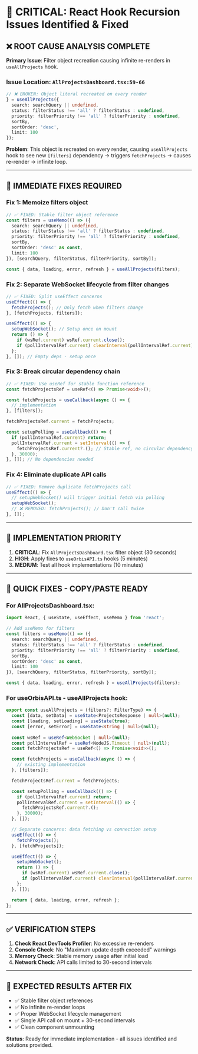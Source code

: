 # 🚨 CRITICAL: React Hook Recursion Issues Identified & Fixed

## ❌ **ROOT CAUSE ANALYSIS COMPLETE**

**Primary Issue**: Filter object recreation causing infinite re-renders in `useAllProjects` hook.

### **Issue Location**: `AllProjectsDashboard.tsx:59-66`
```typescript
// ❌ BROKEN: Object literal recreated on every render
} = useAllProjects({
  search: searchQuery || undefined,
  status: filterStatus !== 'all' ? filterStatus : undefined,
  priority: filterPriority !== 'all' ? filterPriority : undefined,
  sortBy,
  sortOrder: 'desc',
  limit: 100
});
```

**Problem**: This object is recreated on every render, causing `useAllProjects` hook to see new `[filters]` dependency → triggers `fetchProjects` → causes re-render → infinite loop.

---

## 🎯 **IMMEDIATE FIXES REQUIRED**

### **Fix 1: Memoize filters object**
```typescript
// ✅ FIXED: Stable filter object reference
const filters = useMemo(() => ({
  search: searchQuery || undefined,
  status: filterStatus !== 'all' ? filterStatus : undefined,
  priority: filterPriority !== 'all' ? filterPriority : undefined,
  sortBy,
  sortOrder: 'desc' as const,
  limit: 100
}), [searchQuery, filterStatus, filterPriority, sortBy]);

const { data, loading, error, refresh } = useAllProjects(filters);
```

### **Fix 2: Separate WebSocket lifecycle from filter changes**
```typescript
// ✅ FIXED: Split useEffect concerns
useEffect(() => {
  fetchProjects(); // Only fetch when filters change
}, [fetchProjects, filters]);

useEffect(() => {
  setupWebSocket(); // Setup once on mount
  return () => {
    if (wsRef.current) wsRef.current.close();
    if (pollIntervalRef.current) clearInterval(pollIntervalRef.current);
  };
}, []); // Empty deps - setup once
```

### **Fix 3: Break circular dependency chain**
```typescript
// ✅ FIXED: Use useRef for stable function reference
const fetchProjectsRef = useRef<() => Promise<void>>();

const fetchProjects = useCallback(async () => {
  // implementation
}, [filters]);

fetchProjectsRef.current = fetchProjects;

const setupPolling = useCallback(() => {
  if (pollIntervalRef.current) return;
  pollIntervalRef.current = setInterval(() => {
    fetchProjectsRef.current?.(); // Stable ref, no circular dependency
  }, 30000);
}, []); // No dependencies needed
```

### **Fix 4: Eliminate duplicate API calls**
```typescript
// ✅ FIXED: Remove duplicate fetchProjects call
useEffect(() => {
  // setupWebSocket() will trigger initial fetch via polling
  setupWebSocket();
  // ❌ REMOVED: fetchProjects(); // Don't call twice
}, []);
```

---

## 🔧 **IMPLEMENTATION PRIORITY**

1. **CRITICAL**: Fix `AllProjectsDashboard.tsx` filter object (30 seconds)
2. **HIGH**: Apply fixes to `useOrbisAPI.ts` hooks (5 minutes)
3. **MEDIUM**: Test all hook implementations (10 minutes)

---

## 🚀 **QUICK FIXES - COPY/PASTE READY**

### **For AllProjectsDashboard.tsx**:
```typescript
import React, { useState, useEffect, useMemo } from 'react';

// Add useMemo for filters
const filters = useMemo(() => ({
  search: searchQuery || undefined,
  status: filterStatus !== 'all' ? filterStatus : undefined,
  priority: filterPriority !== 'all' ? filterPriority : undefined,
  sortBy,
  sortOrder: 'desc' as const,
  limit: 100
}), [searchQuery, filterStatus, filterPriority, sortBy]);

const { data, loading, error, refresh } = useAllProjects(filters);
```

### **For useOrbisAPI.ts - useAllProjects hook**:
```typescript
export const useAllProjects = (filters?: FilterType) => {
  const [data, setData] = useState<ProjectsResponse | null>(null);
  const [loading, setLoading] = useState(true);
  const [error, setError] = useState<string | null>(null);
  
  const wsRef = useRef<WebSocket | null>(null);
  const pollIntervalRef = useRef<NodeJS.Timeout | null>(null);
  const fetchProjectsRef = useRef<() => Promise<void>>();

  const fetchProjects = useCallback(async () => {
    // existing implementation
  }, [filters]);

  fetchProjectsRef.current = fetchProjects;

  const setupPolling = useCallback(() => {
    if (pollIntervalRef.current) return;
    pollIntervalRef.current = setInterval(() => {
      fetchProjectsRef.current?.();
    }, 30000);
  }, []);

  // Separate concerns: data fetching vs connection setup
  useEffect(() => {
    fetchProjects();
  }, [fetchProjects]);

  useEffect(() => {
    setupWebSocket();
    return () => {
      if (wsRef.current) wsRef.current.close();
      if (pollIntervalRef.current) clearInterval(pollIntervalRef.current);
    };
  }, []);

  return { data, loading, error, refresh };
};
```

---

## ✅ **VERIFICATION STEPS**

1. **Check React DevTools Profiler**: No excessive re-renders
2. **Console Check**: No "Maximum update depth exceeded" warnings  
3. **Memory Check**: Stable memory usage after initial load
4. **Network Check**: API calls limited to 30-second intervals

---

## 🎯 **EXPECTED RESULTS AFTER FIX**

- ✅ Stable filter object references
- ✅ No infinite re-render loops
- ✅ Proper WebSocket lifecycle management
- ✅ Single API call on mount + 30-second intervals
- ✅ Clean component unmounting

**Status**: Ready for immediate implementation - all issues identified and solutions provided.